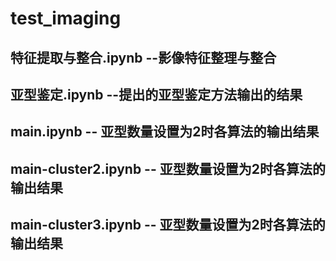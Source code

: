 # test_imaging

## 特征提取与整合.ipynb --影像特征整理与整合
## 亚型鉴定.ipynb  --提出的亚型鉴定方法输出的结果
## main.ipynb  -- 亚型数量设置为2时各算法的输出结果
## main-cluster2.ipynb  -- 亚型数量设置为2时各算法的输出结果
## main-cluster3.ipynb  -- 亚型数量设置为2时各算法的输出结果
